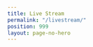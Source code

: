 ```yaml
---
title: Live Stream
permalink: "/livestream/"
position: 999
layout: page-no-hero
---
```


<div id="boxcast-widget-jabw5gnjrjjzitkrjjpq"></div><script type="text/javascript" charset="utf-8">(function(d, s, c, o) {var js = d.createElement(s), fjs = d.getElementsByTagName(s)[0];var h = (('https:' == document.location.protocol) ? 'https:' : 'http:');js.src = h + '//js.boxcast.com/v3.min.js';js.onload = function() { boxcast.noConflict()('#boxcast-widget-'+c).loadChannel(c, o); };js.charset = 'utf-8';fjs.parentNode.insertBefore(js, fjs);}(document, 'script', 'jabw5gnjrjjzitkrjjpq', {"showTitle":1,"showDescription":1,"showHighlights":1,"showRelated":true,"defaultVideo":"next","market":"house-of-worship","showDocuments":true,"showIndex":true,"showDonations":false,"layout":"playlist-to-right"}));</script>

